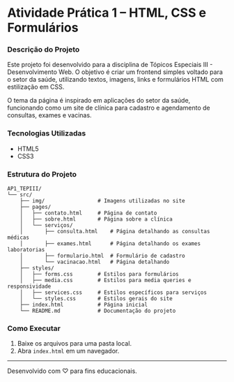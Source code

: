 # Atividade Prática 1 – HTML, CSS e Formulários

### Descrição do Projeto

Este projeto foi desenvolvido para a disciplina de Tópicos Especiais III - Desenvolvimento Web. O objetivo é criar um frontend simples voltado para o setor da saúde, utilizando textos, imagens, links e formulários HTML com estilização em CSS.

O tema da página é inspirado em aplicações do setor da saúde, funcionando como um site de clínica para cadastro e agendamento de consultas, exames e vacinas.

### Tecnologias Utilizadas

- HTML5
- CSS3

### Estrutura do Projeto

```
AP1_TEPIII/
└── src/
    ├── img/                 # Imagens utilizadas no site
    ├── pages/
    │   ├── contato.html     # Página de contato
    │   ├── sobre.html       # Página sobre a clínica
    │   └── serviços/
    │       ├── consulta.html    # Página detalhando as consultas médicas
    │       ├── exames.html      # Página detalhando os exames laboratorias
    │       ├── formulario.html  # Formulário de cadastro
    │       └── vacinacao.html   # Página detalhando 
    ├── styles/
    │   ├── forms.css        # Estilos para formulários
    │   ├── media.css        # Estilos para media queries e responsividade
    │   ├── services.css     # Estilos específicos para serviços
    │   └── styles.css       # Estilos gerais do site
    ├── index.html           # Página inicial
    └── README.md            # Documentação do projeto

```

### Como Executar

1. Baixe os arquivos para uma pasta local.
2. Abra `index.html` em um navegador.

---
Desenvolvido com ♡ para fins educacionais.
